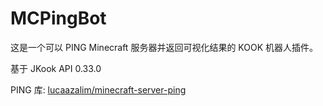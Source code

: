 # MCPingBot

这是一个可以 PING Minecraft 服务器并返回可视化结果的 KOOK 机器人插件。

基于 JKook API 0.33.0

PING 库: [lucaazalim/minecraft-server-ping](https://github.com/lucaazalim/minecraft-server-ping)
